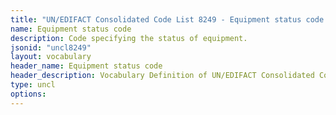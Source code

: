 ```yaml
---
title: "UN/EDIFACT Consolidated Code List 8249 - Equipment status code (20B) JSON-LD Vocabulary"
name: Equipment status code
description: Code specifying the status of equipment.
jsonid: "uncl8249"
layout: vocabulary
header_name: Equipment status code
header_description: Vocabulary Definition of UN/EDIFACT Consolidated Code List 8249 - Equipment status code (20B) semantics in HTML format. JSON-LD format is available at [uncl8249.jsonld](/vocabulary/uncl8249.jsonld)
type: uncl
options:
---
```

